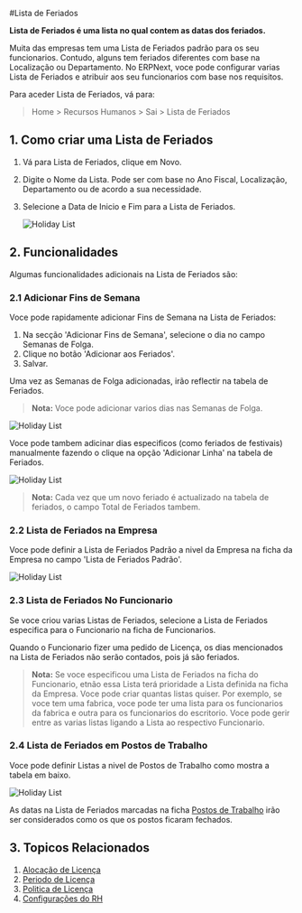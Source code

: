 <!-- add-breadcrumbs -->
#Lista de Feriados

**Lista de Feriados é uma lista no qual contem as datas dos feriados.**

Muita das empresas tem uma Lista de Feriados padrão para os seu funcionarios. Contudo, alguns tem feriados diferentes com base na Localização ou Departamento. No ERPNext, voce pode configurar varias Lista de Feriados e atribuir aos seu funcionarios com base nos requisitos.

Para aceder Lista de Feriados, vá para:

> Home > Recursos Humanos > Sai > Lista de Feriados



## 1. Como criar uma Lista de Feriados

1. Vá para Lista de Feriados, clique em Novo.
2. Digite o Nome da Lista. Pode ser com base no Ano Fiscal, Localização, Departamento ou de acordo a sua necessidade. 
3. Selecione a Data de Inicio e Fim para a Lista de Feriados.


    <img class="screenshot" alt="Holiday List" src="{{docs_base_url}}/assets/img/human-resources/holiday-list-1.png">

## 2. Funcionalidades

Algumas funcionalidades adicionais na Lista de Feriados são:

### 2.1 Adicionar Fins de Semana

Voce pode rapidamente adicionar Fins de Semana na Lista de Feriados:

1. Na secção 'Adicionar Fins de Semana', selecione o dia no campo Semanas de Folga.
2. Clique no botão 'Adicionar aos Feriados'.
3. Salvar.

Uma vez as Semanas de Folga adicionadas, irão reflectir na tabela de Feriados.

> **Nota:** Voce pode adicionar varios dias nas Semanas de Folga.

<img class="screenshot" alt="Holiday List" src="{{docs_base_url}}/assets/img/human-resources/holiday-list-2.gif">


Voce pode tambem adicinar dias especificos (como feriados de festivais) manualmente fazendo o clique na opção 'Adicionar Linha' na tabela de Feriados.

<img class="screenshot" alt="Holiday List" src="{{docs_base_url}}/assets/img/human-resources/holiday-list-3.png">

> **Nota:** Cada vez que um novo feriado é actualizado na tabela de feriados, o campo Total de Feriados tambem.

### 2.2 Lista de Feriados na Empresa

Voce pode definir a Lista de Feriados Padrão a nivel da Empresa na ficha da Empresa no campo 'Lista de Feriados Padrão'.


<img class="screenshot" alt="Holiday List" src="{{docs_base_url}}/assets/img/human-resources/default-holiday-list-company.png">


### 2.3 Lista de Feriados No Funcionario

Se voce criou varias Listas de Feriados, selecione a Lista de Feriados especifica para o Funcionario na ficha de Funcionarios.

Quando o Funcionario fizer uma pedido de Licença, os dias mencionados na Lista de Feriados não serão contados, pois já são feriados. 

> **Nota:** Se voce especificou uma Lista de Feriados na ficha do Funcionario, etnão essa Lista terá prioridade a Lista definida na ficha da Empresa.
Voce pode criar quantas listas quiser. Por exemplo, se voce tem uma fabrica, voce pode ter uma lista para os funcionarios da fabrica e outra para os funcionarios do escritorio. Voce pode gerir entre as varias listas ligando a Lista ao respectivo Funcionario.

### 2.4 Lista de Feriados em Postos de Trabalho

Voce pode definir Listas a nivel de Postos de Trabalho como mostra a tabela em baixo. 

<img class="screenshot" alt="Holiday List" src="{{docs_base_url}}/assets/img/human-resources/holiday-list-workstation.png">

As datas na Lista de Feriados marcadas na ficha [Postos de Trabalho](/docs/user/manual/pt/fabrico/postos-de-trabalho) irão ser considerados como os que os postos ficaram fechados.


## 3. Topicos Relacionados

1. [Alocação de Licença](/docs/user/manual/pt/recursos-humanos/alocação-ferias)
1. [Periodo de Licença](/docs/user/manual/pt/recursos-humanos/periodo-ferias)
1. [Politica de Licença](/docs/user/manual/pt/recursos-humanos/politica-de-licença)
1. [Configurações do RH](/docs/user/manual/pt/recursos-humanos/configuração-recursos-humanos)


